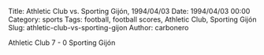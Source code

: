 Title: Athletic Club vs. Sporting Gijón, 1994/04/03
Date: 1994/04/03 00:00
Category: sports
Tags: football, football scores, Athletic Club, Sporting Gijón
Slug: athletic-club-vs-sporting-gijon
Author: carbonero


Athletic Club 7 - 0 Sporting Gijón
